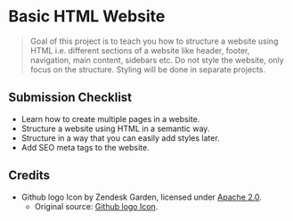 # Basic HTML Website

> Goal of this project is to teach you how to structure a website using HTML i.e. different sections of a website like header, footer, navigation, main content, sidebars etc. Do not style the website, only focus on the structure. Styling will be done in separate projects.

## Submission Checklist

- Learn how to create multiple pages in a website.
- Structure a website using HTML in a semantic way.
- Structure in a way that you can easily add styles later.
- Add SEO meta tags to the website.

## Credits  

- Github logo Icon by Zendesk Garden, licensed under [Apache 2.0](https://www.apache.org/licenses/LICENSE-2.0).  
  - Original source: [Github logo Icon](https://icon-icons.com/icon/github-logo/143772).
